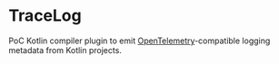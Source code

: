 # TraceLog

PoC Kotlin compiler plugin to emit [OpenTelemetry](https://opentelemetry.io/)-compatible logging metadata from Kotlin projects.
